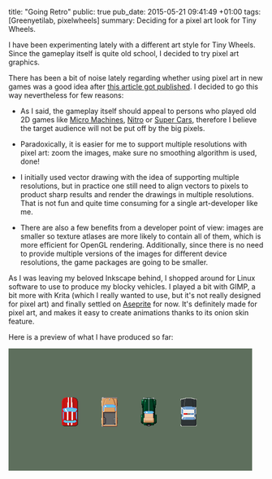 title: "Going Retro"
public: true
pub_date: 2015-05-21 09:41:49 +01:00
tags: [Greenyetilab, pixelwheels]
summary: Deciding for a pixel art look for Tiny Wheels.

I have been experimenting lately with a different art style for Tiny Wheels. Since the gameplay itself is quite old school, I decided to try pixel art graphics.

There has been a bit of noise lately regarding whether using pixel art in new games was a good idea after [this article got published][1]. I decided to go this way nevertheless for few reasons:

- As I said, the gameplay itself should appeal to persons who played old 2D games like [Micro Machines][mm], [Nitro][] or [Super Cars][], therefore I believe the target audience will not be put off by the big pixels.

[mm]: http://www.mobygames.com/game/micro-machines
[Nitro]: http://www.mobygames.com/game/nitro
[Super Cars]: http://www.mobygames.com/game/amiga/supercars

- Paradoxically, it is easier for me to support multiple resolutions with pixel art: zoom the images, make sure no smoothing algorithm is used, done!

- I initially used vector drawing with the idea of supporting multiple resolutions, but in practice one still need to align vectors to pixels to product sharp results and render the drawings in multiple resolutions. That is not fun and quite time consuming for a single art-developer like me.

- There are also a few benefits from a developer point of view: images are smaller so texture atlases are more likely to contain all of them, which is more efficient for OpenGL rendering. Additionally, since there is no need to provide multiple versions of the images for different device resolutions, the game packages are going to be smaller.

As I was leaving my beloved Inkscape behind, I shopped around for Linux software to use to produce my blocky vehicles. I played a bit with GIMP, a bit more with Krita (which I really wanted to use, but it's not really designed for pixel art) and finally settled on [Aseprite][] for now. It's definitely made for pixel art, and makes it easy to create animations thanks to its onion skin feature.

Here is a preview of what I have produced so far:

![Pixel art cars](pixelart-cars.png)

[1]: http://www.dinofarmgames.com/a-pixel-artist-renounces-pixel-art/
[Aseprite]: http://aseprite.org
